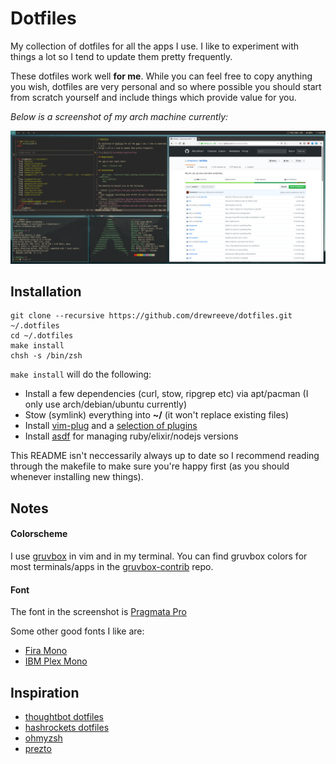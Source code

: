 # Dotfiles

My collection of dotfiles for all the apps I use. I like to experiment with
things a lot so I tend to update them pretty frequently.

These dotfiles work well **for me**. While you can feel free to copy anything
you wish, dotfiles are very personal and so where possible you should start 
from scratch yourself and include things which provide value for you.

_Below is a screenshot of my arch machine currently:_

![screenshot](/screenshot.png?raw=true)

## Installation

    git clone --recursive https://github.com/drewreeve/dotfiles.git ~/.dotfiles
    cd ~/.dotfiles
    make install
    chsh -s /bin/zsh

`make install` will do the following:

* Install a few dependencies (curl, stow, ripgrep etc) via apt/pacman (I only use arch/debian/ubuntu currently)
* Stow (symlink) everything into **~/** (it won't replace existing files)
* Install [vim-plug](https://github.com/junegunn/vim-plug) and a [selection of plugins](https://github.com/drewreeve/dotfiles/tree/master/vim/.vim/rcplugins)
* Install [asdf](https://github.com/asdf-vm/asdf) for managing ruby/elixir/nodejs versions

This README isn't neccessarily always up to date so I recommend reading through the makefile to make
sure you're happy first (as you should whenever installing new things).

## Notes

#### Colorscheme

I use [gruvbox](https://github.com/morhetz/gruvbox) in vim and in my terminal.
You can find gruvbox colors for most terminals/apps in the [gruvbox-contrib](https://github.com/morhetz/gruvbox-contrib) repo.

#### Font
The font in the screenshot is [Pragmata Pro](https://www.fsd.it/shop/fonts/pragmatapro/)

Some other good fonts I like are:
* [Fira Mono](https://github.com/mozilla/Fira)
* [IBM Plex Mono](https://github.com/IBM/plex)


## Inspiration

* [thoughtbot dotfiles](https://github.com/thoughtbot/dotfiles)
* [hashrockets dotfiles](https://github.com/hashrocket/dotmatrix)
* [ohmyzsh](https://github.com/robbyrussell/oh-my-zsh)
* [prezto](https://github.com/sorin-ionescu/prezto)
